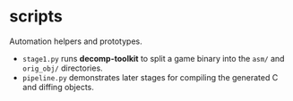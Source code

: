 # scripts

Automation helpers and prototypes.

- `stage1.py` runs **decomp-toolkit** to split a game binary into the `asm/` and `orig_obj/` directories.
- `pipeline.py` demonstrates later stages for compiling the generated C and diffing objects.

